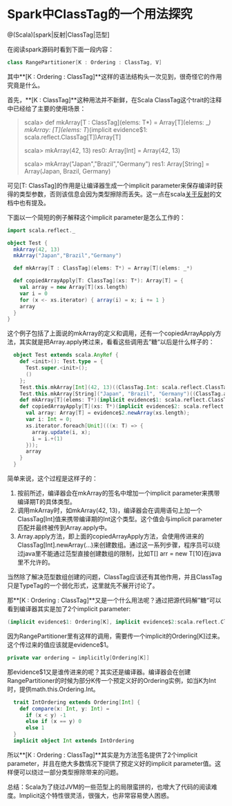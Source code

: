 # Spark中ClassTag的一个用法探究

@(Scala)[spark|反射|ClassTag|范型]

在阅读spark源码时看到下面一段内容：
```scala
class RangePartitioner[K : Ordering : ClassTag, V]
```

其中**[K : Ordering : ClassTag]**这样的语法结构头一次见到，很奇怪它的作用究竟是什么。

首先，**[K : ClassTag]**这种用法并不新鲜，在Scala ClassTag这个trait的注释中已经给了主要的使用场景：
>    scala> def mkArray[T : ClassTag](elems: T*) = Array[T](elems: _*)
>   mkArray: [T](elems: T*)(implicit evidence$1: scala.reflect.ClassTag[T])Array[T]
>
>   scala> mkArray(42, 13)
>   res0: Array[Int] = Array(42, 13)
>
>  scala> mkArray("Japan","Brazil","Germany")
>  res1: Array[String] = Array(Japan, Brazil, Germany)

可见[T: ClassTag]的作用是让编译器生成一个implicit parameter来保存编译时获得的类型参数，否则该信息会因为类型擦除而丢失。这一点在scala[关于反射](http://docs.scala-lang.org/overviews/reflection/typetags-manifests.html)的文档中也有提及。

下面以一个简短的例子解释这个implicit parameter是怎么工作的：
```scala
import scala.reflect._

object Test {
  mkArray(42, 13)
  mkArray("Japan","Brazil","Germany")

  def mkArray[T : ClassTag](elems: T*) = Array[T](elems: _*)

  def copiedArrayApply[T: ClassTag](xs: T*): Array[T] = {
    val array = new Array[T](xs.length)
    var i = 0
    for (x <- xs.iterator) { array(i) = x; i += 1 }
    array
  }
}
```

这个例子包括了上面说的mkArray的定义和调用，还有一个copiedArrayApply方法，其实就是把Array.apply拷过来，看看这些调用去”糖“以后是什么样子的：
```scala
  object Test extends scala.AnyRef {
    def <init>(): Test.type = {
      Test.super.<init>();
      ()
    };
    Test.this.mkArray[Int](42, 13)((ClassTag.Int: scala.reflect.ClassTag[Int]));
    Test.this.mkArray[String]("Japan", "Brazil", "Germany")((ClassTag.apply[String](classOf[java.lang.String]): scala.reflect.ClassTag[String]));
    def mkArray[T](elems: T*)(implicit evidence$1: scala.reflect.ClassTag[T]): Array[T] = scala.Array.apply[T]((elems: _*))(evidence$1);
    def copiedArrayApply[T](xs: T*)(implicit evidence$2: scala.reflect.ClassTag[T]): Array[T] = {
      val array: Array[T] = evidence$2.newArray(xs.length);
      var i: Int = 0;
      xs.iterator.foreach[Unit](((x: T) => {
        array.update(i, x);
        i = i.+(1)
      }));
      array
    }
  }
```

简单来说，这个过程是这样子的：
1. 按前所述，编译器会在mkArray的签名中增加一个implicit parameter来携带编译期T的具体类型。
2. 调用mkArray时，如mkArray(42, 13)，编译器会在调用语句上加一个ClassTag[Int]值来携带编译期的Int这个类型。这个值会与implicit parameter匹配并最终被传到Array.apply中。
3. Array.apply方法，即上面的copiedArrayApply方法，会使用传进来的ClassTag[Int].newArray(...)来创建数组。通过这一系列步骤，程序员可以绕过java里不能通过范型直接创建数组的限制，比如T[] arr = new T[10]在java里不允许的。

当然除了解决范型数组创建的问题，ClassTag应该还有其他作用，并且ClassTag只是TypeTag的一个弱化形式，这里就先不展开讨论了。

那**[K : Ordering : ClassTag]**又是一个什么用法呢？通过把源代码解”糖“可以看到编译器其实是加了2个implicit parameter:
```scala
(implicit evidence$1: Ordering[K], implicit evidence$2:scala.reflect.ClassTag[K])
```

因为RangePartitioner里有这样的调用，需要传一个implicit的Ordering[K]过来。这个传过来的值应该就是evidence$1。
```scala
private var ordering = implicitly[Ordering[K]]
```

那evidence$1又是谁传进来的呢？其实还是编译器。编译器会在创建RangePartitioner的时候为部分K传一个预定义好的Ordering实例，如当K为Int时，提供math.this.Ordering.Int。
```scala
  trait IntOrdering extends Ordering[Int] {
    def compare(x: Int, y: Int) =
      if (x < y) -1
      else if (x == y) 0
      else 1
  }
  implicit object Int extends IntOrdering
```

所以**[K : Ordering : ClassTag]**其实是为方法签名提供了2个implicit parameter，并且在绝大多数情况下提供了预定义好的implicit parameter值。这样便可以绕过一部分类型擦除带来的问题。

总结：Scala为了绕过JVM的一些范型上的局限蛮拼的，也增大了代码的阅读难度。Implicit这个特性很灵活，很强大，也非常容易使人困惑。